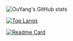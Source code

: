 <!-- [![OuYang's GitHub stats](https://github-readme-stats.vercel.app/api?username=OuYangMinOa)](https://github.com/anuraghazra/github-readme-stats) -->



![OuYang's GitHub stats](https://github-readme-stats.vercel.app/api?username=OuYangMinOa&count_private=true&include_all_commits=true)

[![Top Langs](https://github-readme-stats.vercel.app/api/top-langs/?username=OuYangMinOa&layout=compact)](https://github.com/anuraghazra/github-readme-stats)

[![Readme Card](https://github-readme-stats.vercel.app/api/pin/?username=OuYangMinOa&repo=Xiao-Xia)](https://github.com/anuraghazra/github-readme-stats)
